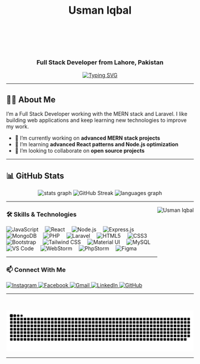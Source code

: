 <h1 align="center">
  <div align="center" style="margin-bottom: 20px;">
    <span class="animated-gradient">Usman Iqbal</span>
  </div>
  <div align="center" style="height: 70px;">
    <span id="animated-title"></span>
  </div>
</h1>

<h3 align="center">Full Stack Developer from Lahore, Pakistan</h3>

<p align="center">
  <a href="https://git.io/typing-svg"><img src="https://readme-typing-svg.demolab.com?font=Fira+Code&pause=1000&color=7E3FCE&center=true&vCenter=true&width=435&lines=Clean+Code+Enthusiast;Problem+Solver;Continuous+Learner" alt="Typing SVG" /></a>
</p>

---

## 👨‍💻 About Me

I’m a Full Stack Developer working with the MERN stack and Laravel. I like building web applications and keep learning new technologies to improve my work.

- 🔭 I’m currently working on **advanced MERN stack projects**
- 🌱 I’m learning **advanced React patterns and Node.js optimization**
- 👯 I’m looking to collaborate on **open source projects** 

---

## 📊 GitHub Stats  

<div align="center">
  <img src="https://github-readme-stats.vercel.app/api?username=usmaniqbal2410&show_icons=true&theme=dracula&hide_border=false&bg_color=0D1117&title_color=FF791F&icon_color=FF791F" height="165" alt="stats graph" />
  <img src="https://github-readme-streak-stats.herokuapp.com/?user=usmaniqbal2410&theme=dracula&hide_border=false&background=0D1117&fire=FF791F&currStreakLabel=FF791F" height="165" alt="GitHub Streak" />
  <img src="https://github-readme-stats.vercel.app/api/top-langs?username=usmaniqbal2410&locale=en&hide_title=false&layout=compact&card_width=320&langs_count=8&theme=dracula&hide_border=false&bg_color=45,5A34AE,7E3FCE&title_color=FFF" height="165" alt="languages graph" />
</div>
</div>

---

<!-- Profile photo placeholder - replace with your own -->
<img align="right" height="150" src="https://avatars.githubusercontent.com/u/9919?s=200&v=4" alt="Usman Iqbal" />

### 🛠 Skills & Technologies
<div align="left">
  <!-- Core -->
<img src="https://cdn.jsdelivr.net/gh/devicons/devicon/icons/javascript/javascript-original.svg" height="35" alt="JavaScript" />
<img width="10"/>
<img src="https://cdn.jsdelivr.net/gh/devicons/devicon/icons/react/react-original.svg" height="35" alt="React" />
<img width="10"/>
<img src="https://cdn.jsdelivr.net/gh/devicons/devicon/icons/nodejs/nodejs-original.svg" height="35" alt="Node.js" />
<img width="10"/>
<img src="https://upload.wikimedia.org/wikipedia/commons/6/64/Expressjs.png" height="30" alt="Express.js" />
<img width="10"/>
<img src="https://cdn.jsdelivr.net/gh/devicons/devicon/icons/mongodb/mongodb-original.svg" height="35" alt="MongoDB" />
<img width="10"/>
<img src="https://cdn.jsdelivr.net/gh/devicons/devicon/icons/php/php-original.svg" height="35" alt="PHP" />
<img width="10"/>
<img src="https://upload.wikimedia.org/wikipedia/commons/9/9a/Laravel.svg" height="35" alt="Laravel" />

<!-- Frontend Frameworks -->
<img width="10"/>
<img src="https://cdn.jsdelivr.net/gh/devicons/devicon/icons/html5/html5-original.svg" height="35" alt="HTML5" />
<img width="10"/>
<img src="https://cdn.jsdelivr.net/gh/devicons/devicon/icons/css3/css3-original.svg" height="35" alt="CSS3" />
<img width="10"/>
<img src="https://cdn.jsdelivr.net/gh/devicons/devicon/icons/bootstrap/bootstrap-original.svg" height="35" alt="Bootstrap" />
<img width="10"/>
<img src="https://cdn.simpleicons.org/tailwindcss/06B6D4" height="35" alt="Tailwind CSS" />
<img width="10"/>
<img src="https://cdn.jsdelivr.net/gh/devicons/devicon/icons/materialui/materialui-original.svg" height="35" alt="Material UI" />

<!-- Databases -->
<img width="10"/>
<img src="https://cdn.jsdelivr.net/gh/devicons/devicon/icons/mysql/mysql-original.svg" height="35" alt="MySQL" />

<!-- Tools -->
<img width="10"/>
<img src="https://cdn.jsdelivr.net/gh/devicons/devicon/icons/vscode/vscode-original.svg" height="35" alt="VS Code" />
<img width="10"/>
<img src="https://cdn.jsdelivr.net/gh/devicons/devicon/icons/webstorm/webstorm-original.svg" height="35" alt="WebStorm" />
<img width="10"/>
<img src="https://cdn.jsdelivr.net/gh/devicons/devicon/icons/phpstorm/phpstorm-original.svg" height="35" alt="PhpStorm" />
<img width="10"/>
<img src="https://cdn.jsdelivr.net/gh/devicons/devicon/icons/figma/figma-original.svg" height="35" alt="Figma" />

</div>

---

### 📫 Connect With Me
<div align="left">
  <a href="https://www.instagram.com/alhamd_isd?igsh=bGZwZTB0YjB2ZGNp" target="_blank">
    <img src="https://img.shields.io/static/v1?message=Instagram&logo=instagram&label=&color=E4405F&logoColor=white&style=for-the-badge" height="35" alt="Instagram" />
  </a>
  <a href="https://www.facebook.com/share/19AChAgymp/" target="_blank">
    <img src="https://img.shields.io/static/v1?message=Facebook&logo=facebook&label=&color=1877F2&logoColor=white&style=for-the-badge" height="35" alt="Facebook" />
  </a>
  <a href="mailto:usmaniqbal2410@gmail.com">
    <img src="https://img.shields.io/static/v1?message=Gmail&logo=gmail&label=&color=D14836&logoColor=white&style=for-the-badge" height="35" alt="Gmail" />
  </a>
  <a href="https://www.linkedin.com/in/usmaniqbal2410" target="_blank">
    <img src="https://img.shields.io/static/v1?message=LinkedIn&logo=linkedin&label=&color=0077B5&logoColor=white&style=for-the-badge" height="35" alt="LinkedIn" />
  </a>
  <a href="https://github.com/usmaniqbal2410" target="_blank">
    <img src="https://img.shields.io/static/v1?message=GitHub&logo=github&label=&color=181717&logoColor=white&style=for-the-badge" height="35" alt="GitHub" />
  </a>
</div>

---

<br clear="both">

<!-- Random demo snake animation -->
![Contribution snake](https://raw.githubusercontent.com/Platane/snk/output/github-contribution-grid-snake.svg)

---

